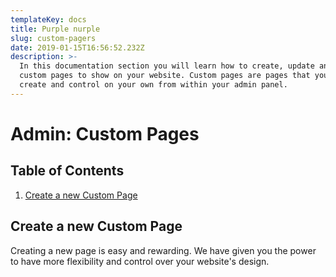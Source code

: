 ```yaml
---
templateKey: docs
title: Purple nurple
slug: custom-pagers
date: 2019-01-15T16:56:52.232Z
description: >-
  In this documentation section you will learn how to create, update and delete
  custom pages to show on your website. Custom pages are pages that you can
  create and control on your own from within your admin panel.
---
```

# Admin: Custom Pages

## Table of Contents

1. [Create a new Custom Page](#create-a-new-custom-page)

## Create a new Custom Page

Creating a new page is easy and rewarding. We have given you the power to have more flexibility and control over your website's design.
